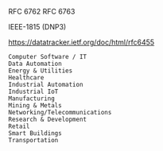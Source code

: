  RFC 6762
 RFC 6763

IEEE-1815 (DNP3)

https://datatracker.ietf.org/doc/html/rfc6455
 
 

    Computer Software / IT
    Data Automation
    Energy & Utilities
    Healthcare
    Industrial Automation
    Industrial IoT
    Manufacturing
    Mining & Metals
    Networking/Telecommunications
    Research & Development
    Retail
    Smart Buildings
    Transportation
